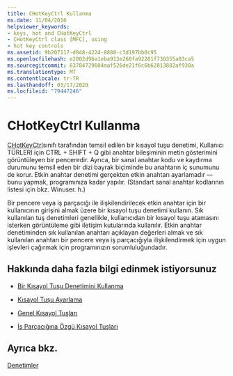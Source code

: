 ```yaml
---
title: CHotKeyCtrl Kullanma
ms.date: 11/04/2016
helpviewer_keywords:
- keys, hot and CHotKeyCtrl
- CHotKeyCtrl class [MFC], using
- hot key controls
ms.assetid: 9b207117-d848-4224-8888-c3d197bb0c95
ms.openlocfilehash: e2002d96a1eba913e260fa92281f730355a83ca5
ms.sourcegitcommit: 63784729604aaf526de21f6c6b62813882af930a
ms.translationtype: MT
ms.contentlocale: tr-TR
ms.lasthandoff: 03/17/2020
ms.locfileid: "79447246"
---
```

# <a name="using-chotkeyctrl"></a>CHotKeyCtrl Kullanma

[CHotKeyCtrl](../mfc/reference/chotkeyctrl-class.md)sınıfı tarafından temsil edilen bir kısayol tuşu denetimi, Kullanıcı TÜRLERI için CTRL + SHIFT + Q gibi anahtar bileşiminin metin gösterimini görüntüleyen bir penceredir. Ayrıca, bir sanal anahtar kodu ve kaydırma durumunu temsil eden bir dizi bayrak biçiminde bu anahtarın iç sunumunu de korur. Etkin anahtar denetimi gerçekten etkin anahtarı ayarlamadır — bunu yapmak, programınıza kadar yapılır. (Standart sanal anahtar kodlarının listesi için bkz. Winuser. h.)

Bir pencere veya iş parçacığı ile ilişkilendirilecek etkin anahtar için bir kullanıcının girişini almak üzere bir kısayol tuşu denetimi kullanın. Sık kullanılan tuş denetimleri genellikle, kullanıcıdan bir kısayol tuşu atamasını isterken görüntüleme gibi iletişim kutularında kullanılır. Etkin anahtar denetiminden sık kullanılan anahtarı açıklayan değerleri almak ve sık kullanılan anahtarı bir pencere veya iş parçacığıyla ilişkilendirmek için uygun işlevleri çağırmak için programınızın sorumluluğundadır.

## <a name="what-do-you-want-to-know-more-about"></a>Hakkında daha fazla bilgi edinmek istiyorsunuz

- [Bir Kısayol Tuşu Denetimini Kullanma](../mfc/using-a-hot-key-control.md)

- [Kısayol Tuşu Ayarlama](../mfc/setting-a-hot-key.md)

- [Genel Kısayol Tuşları](../mfc/global-hot-keys.md)

- [İş Parçacığına Özgü Kısayol Tuşları](../mfc/thread-specific-hot-keys.md)

## <a name="see-also"></a>Ayrıca bkz.

[Denetimler](../mfc/controls-mfc.md)
